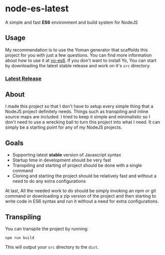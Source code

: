 # node-es-latest
A simple and fast **ES6** environment and build system for NodeJS

## Usage
My recommendation is to use the Yoman generator that scaffolds this project for you with just a few questions. You can find more information about how to use it at [yo-es6](https://github.com/ImanMh/yo-es6). If you don't want to install Yo, You can start by downloading the latest stable release and work on it's ```src``` directory.
### [Latest Release](https://api.github.com/repos/ImanMh/node-es-latest/zipball)

## About
I made this project so that I don't have to setup every simple thing that a NodeJS project definitely needs. Things such as transpiling and inline source maps are included. I tried to keep it simple and minimalistic so I don't need to use a wrecking ball to turn this project into what I need. It can simply be a starting point for any of my NodeJS projects.

## Goals
- Supporting latest **stable** version of Javascript syntax
- Startup time in development should be very fast
- Transpiling and starting of project should be done with a single command
- Cloning and starting the project should be relatively fast and without a need to do any extra configurations

At last, All the needed work to do should be simply invoking an npm or git command or downloading a zip version of the project and then starting to write code in ES6 syntax and run it without a need for extra configurations.

## Transpiling
You can transpile the project by running:

```
npm run build
```

This will output your ```src``` directory to the ```dist```.
